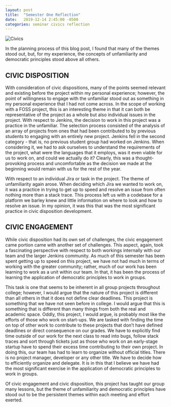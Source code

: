```yaml
---
layout: post
title:  "Semester One Reflection"
date:   2019-12-14 2:45:00 -0500
categories: seminar civics reflection
---
```


![Civics](assets/HFOSS.jpeg "Civics")

In the planning process of this blog post, I found that many of the themes stood out, but, for my experience, the concepts of unfamiliarity and democratic principles stood above all others.

## CIVIC DISPOSITION

With consideration of civic dispositions, many of the points seemed relevant and existing before the project within my personal experience; however, the point of willingness to engage with the unfamiliar stood out as something in my personal experience that I had not come across. In the scope of working with a FOSS project, this is an interesting theme in that it can both be representative of the project as a whole but also individual issues in the project. With respect to Jenkins, the decision to work in this project was a practice in the unfamiliar. The selection process consisted of the analysis of an array of projects from ones that had been contributed to by previous students to engaging with an entirely new project. Jenkins fell in the second category - that is, no previous student group had worked on Jenkins. When considering it, we had to ask ourselves to understand the requirements of the project, what were the languages that it employs, was it even viable for us to work on, and could we actually do it? Clearly, this was a thought-provoking process and uncomfortable as the decision we made at the beginning would remain with us for the rest of the year.

With respect to an individual Jira or task in the project. The theme of unfamiliarity again arose. When deciding which Jira we wanted to work on, it was a practice in trying to get up to speed and resolve an issue from often nothing more than a stack trace. This process left us with a codebase for a platform we barley knew and little information on where to look and how to resolve an issue. In my opinion, it was this that was the most significant practice in civic disposition development.

## CIVIC ENGAGEMENT

While civic disposition had its own set of challenges, the civic engagement came portion came with another set of challenges. This aspect, again, took a fascinating perspective with respect to both workings internally with our team and the larger Jenkins community. As much of this semester has been spent getting up to speed on this project, we have not had much in terms of working with the greater community; rather, much of our work has been learning to work as a unit within our team. In that, it has been the process of learning the application of democratic principles to work in groups.

This task is one that seems to be inherent in all group projects throughout college; however, I would argue that the nature of this project is different than all others in that it does not define clear deadlines. This project is something that we have not seen before in college. I would argue that this is something that is different than many things from both the real and academic space. Oddly, this project, I would argue, is probably most like the efforts of those who work on start-ups. We are tasked with finding the time on top of other work to contribute to these projects that don’t have defined deadlines or direct consequence on our grades. We have to explicitly find time outside of our work for the next class to read into bugs, follow stack traces and sort through tickets just as those who work on an early-stage startup have to spend their excess time contributing to their own project. In doing this, our team has had to learn to organize without official titles. There is no project manager, developer or any other title. We have to decide how to efficiently organize and delegate. It is in this that I believe we have had the most significant exercise in the application of democratic principles to work in groups.

Of civic engagement and civic disposition, this project has taught our group many lessons, but the theme of unfamiliarity and democratic principles have stood out to be the persistent themes within each meeting and effort exerted.  
